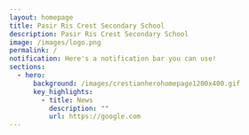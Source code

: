 ```yaml
---
layout: homepage
title: Pasir Ris Crest Secondary School
description: Pasir Ris Crest Secondary School
image: /images/logo.png
permalink: /
notification: Here's a notification bar you can use!
sections:
  - hero:
      background: /images/crestianherohomepage1200x400.gif
      key_highlights:
        - title: News
          description: ""
          url: https://google.com
---
```

